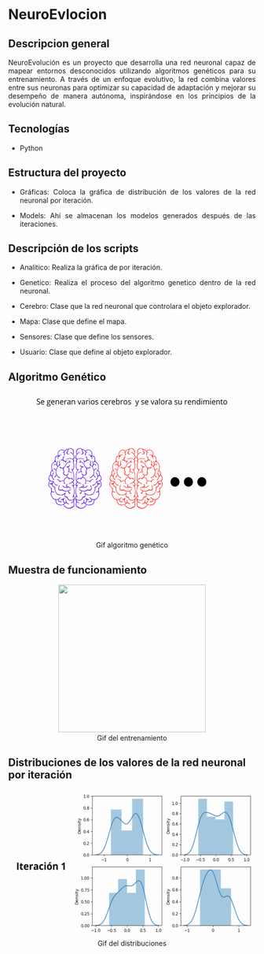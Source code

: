 # NeuroEvlocion

## Descripcion general
<p style="text-align: justify;">
    NeuroEvolución es un proyecto que desarrolla una red neuronal capaz de mapear entornos desconocidos utilizando algoritmos genéticos para su entrenamiento. A través de un enfoque evolutivo, la red combina valores entre sus neuronas para optimizar su capacidad de adaptación y mejorar su desempeño de manera autónoma, inspirándose en los principios de la evolución natural.
</p>

## Tecnologías
* Python

## Estructura del proyecto
* <p style="text-align: justify;"> Gráficas: Coloca la gráfica de distribución de los valores de la red neuronal por iteración.<p>
* <p style="text-align: justify;"> Models: Ahí se almacenan los modelos generados después de las iteraciones.<p>

## Descripción de los scripts
* <p style="text-align: justify;"> Analitico: Realiza la gráfica de por iteración.<p>
* <p style="text-align: justify;"> Genetico: Realiza el proceso del algoritmo genetico dentro de la red neuronal.<p>
* <p style="text-align: justify;"> Cerebro: Clase que la red neuronal que controlara el objeto explorador.<p>
* <p style="text-align: justify;"> Mapa: Clase que define el mapa.<p>
* <p style="text-align: justify;"> Sensores: Clase que define los sensores.<p>
* <p style="text-align: justify;"> Usuario: Clase que define al objeto explorador.<p>

## Algoritmo Genético
<p align="center"><img src="imagenes\Genetico.gif" width=500 height=300></img><br>Gif algoritmo genético</p>

## Muestra de funcionamiento
<p align="center"><img src="imagenes\Entrenamiento.gif" width=300 height=300></img><br>Gif del entrenamiento</p>

## Distribuciones de los valores de la red neuronal por iteración
<p align="center"><img src="imagenes\Distribuciones.gif" width=500 height=300></img><br>Gif del distribuciones</p>